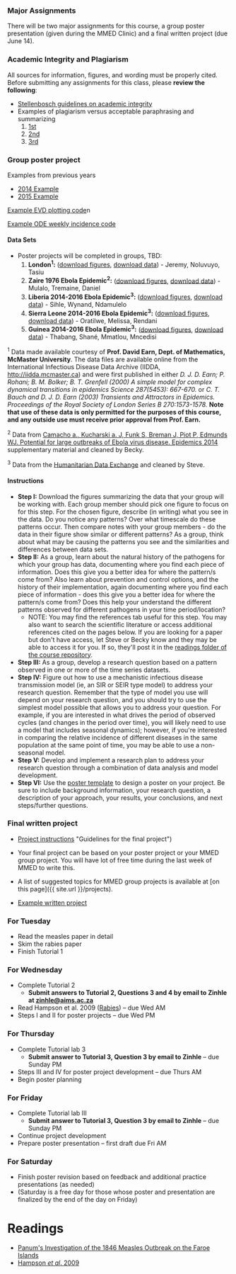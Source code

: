 <div markdown="1">

### Major Assignments

There will be two major assignments for this course, a group poster presentation (given during the MMED Clinic) and a final written project (due June 14).

### Academic Integrity and Plagiarism

All sources for information, figures, and wording must be properly cited. Before submitting any assignments for this class, please **review the following**:

- [Stellenbosch guidelines on academic integrity](http://www.sun.ac.za/english/faculty/education/Documents/plagiaat_nov2010_eng.pdf)
- Examples of plagiarism versus acceptable paraphrasing and summarizing
  1.  [1st](http://www.lib.usm.edu/legacy/plag/paraphrasing.php) 
  2.  [2nd](https://integrity.mit.edu/handbook/academic-writing/avoiding-plagiarism-paraphrasing) 
  3. [3rd](http://writing.wisc.edu/Handbook/QPA_paraphrase.html)

### Group poster project

Examples from previous years

- [2014 Example]({{page.repo}}/blob/master/projectData/KathleenKagisoPoster.pdf?raw=true)
- [2015 Example]({{page.repo}}/blob/master/projectData/WhoopingCoughOntario2.pdf?raw=true)

[Example EVD plotting code]({{page.repo}}/blob/master/projectData/examplePlottingCode.R?raw=true)n

[Example ODE weekly incidence code ](https://raw.githubusercontent.com/ICI3D/RTutorials/master/seir_cumInc.R)

#### Data Sets

- Poster projects will be completed in groups, TBD:
    1. **London<sup>1</sup>:** ([download figures]({{page.repo}}/blob/master/projectData/figsLondon.pdf?raw=true), [download data]({{page.repo}}/blob/master/projectData/dataLondon.Rdata?raw=true)) - Jeremy, Noluvuyo, Tasiu
    2. **Zaire 1976 Ebola Epidemic<sup>2</sup>:** ([download figures]({{page.repo}}/blob/master/projectData/figsZaireEbola.pdf?raw=true), [download data]({{page.repo}}/blob/master/projectData/dataZaireEbola.Rdata?raw=true)) - Mulalo, Tremaine, Daniel
    3. **Liberia 2014-2016 Ebola Epidemic<sup>3</sup>:** ([download figures]({{page.repo}}/blob/master/projectData/LiberiaEVD.pdf?raw=true), [download data]({{page.repo}}/blob/master/projectData/WAevddat.Rdata?raw=true)) - Sihle, Wynand, Ndamulelo
    4. **Sierra Leone 2014-2016 Ebola Epidemic<sup>3</sup>:** ([download figures]({{page.repo}}/blob/master/projectData/SLEVD.pdf?raw=true), [download data]({{page.repo}}/blob/master/projectData/WAevddat.Rdata?raw=true)) - Oratilwe, Melissa, Rendani
    5. **Guinea 2014-2016 Ebola Epidemic<sup>3</sup>:** ([download figures]({{page.repo}}/blob/master/projectData/GuineaEVD.pdf?raw=true), [download data]({{page.repo}}/blob/master/projectData/WAevddat.Rdata?raw=true)) - Thabang, Shané, Mmatlou, Mncedisi

<sup>1</sup> Data made available courtesy of **Prof. David Earn, Dept. of Mathematics, McMaster University**. The data files are available online from the International Infectious Disease Data Archive (IIDDA, <http://iidda.mcmaster.ca>) and were first published in either *D. J. D. Earn; P. Rohani; B. M. Bolker; B. T. Grenfell (2000) A simple model for complex dynamical transitions in epidemics Science 287(5453): 667-670.* or *C. T. Bauch and D. J. D. Earn (2003) Transients and Attractors in Epidemics. Proceedings of the Royal Society of London Series B 270:1573-1578.* **Note that use of these data is only permitted for the purposes of this course, and any outside use must receive prior approval from Prof. Earn.**

<sup>2</sup> Data from [Camacho a., Kucharski a. J, Funk S, Breman J, Piot P, Edmunds WJ. Potential for large outbreaks of Ebola virus disease. Epidemics 2014](http://linkinghub.elsevier.com/retrieve/pii/S1755436514000528) supplementary material and cleaned by Becky.

<sup>3</sup> Data from the [Humanitarian Data Exchange](https://data.humdata.org/dataset/rowca-ebola-cases) and cleaned by Steve.

#### Instructions

- **Step I:** Download the figures summarizing the data that your group will be working with. Each group member should pick one figure to focus on for this step. For the chosen figure, describe (in writing) what you see in the data. Do you notice any patterns? Over what timescale do these patterns occur. Then compare notes with your group members - do the data in their figure show similar or different patterns? As a group, think about what may be causing the patterns you see and the similarities and differences between data sets.
- **Step II:** As a group, learn about the natural history of the pathogens for which your group has data, documenting where you find each piece of information. Does this give you a better idea for where the pattern/s come from? Also learn about prevention and control options, and the history of their implementation, again documenting where you find each piece of information - does this give you a better idea for where the pattern/s come from? Does this help your understand the different patterns observed for different pathogens in your time period/location?
    - NOTE: You may find the references tab useful for this step. You may also want to search the scientific literature or access additional references cited on the pages below. If you are looking for a paper but don't have access, let Steve or Becky know and they may be able to access it for you. If so, they'll post it in the [readings folder of the course repository]({{page.repo}}/blob/master/readings).
- **Step III:** As a group, develop a research question based on a pattern observed in one or more of the time series datasets.
- **Step IV:** Figure out how to use a mechanistic infectious disease transmission model (ie, an SIR or SEIR type model) to address your research question. Remember that the type of model you use will depend on your research question, and you should try to use the simplest model possible that allows you to address your question. For example, if you are interested in what drives the period of observed cycles (and changes in the period over time), you will likely need to use a model that includes seasonal dynamics); however, if you're interested in comparing the relative incidence of different diseases in the same population at the same point of time, you may be able to use a non-seasonal model.
- **Step V:** Develop and implement a research plan to address your research question through a combination of data analysis and model development.
- **Step VI:** Use the [poster template](./PosterTemplate.pptx) to design a poster on your project. Be sure to include background information, your research question, a description of your approach, your results, your conclusions, and next steps/further questions.

### Final written project

- [Project instructions](./Project_guidelines_2017.pdf) "Guidelines for the final project")
- Your final project can be based on your poster project or your MMED group project. You will have lot of free time during the last week of MMED to write this.
- A list of suggested topics for MMED group projects is available at [on this page]({{ site.url }}/projects).

- [Example written project]({{page.repo}}/blob/master/assignments/LourensTrachoma2013.pdf?raw=true)

### For Tuesday

- Read the measles paper in detail
- Skim the rabies paper
- Finish Tutorial 1

### For Wednesday

- Complete Tutorial 2
    - **Submit answers to Tutorial 2, Questions 3 and 4 by email to Zinhle at zinhle@aims.ac.za**
- Read Hampson et al. 2009 ([Rabies]({{page.repo}}/blob/master/readings/Hampson2009.pdf?raw=true)) – due Wed AM
- Steps I and II for poster projects – due Wed PM

### For Thursday

- Complete Tutorial lab 3
    - **Submit answer to Tutorial 3, Question 3 by email to Zinhle** – due Sunday PM
- Steps III and IV for poster project development – due Thurs AM
- Begin poster planning

### For Friday

- Complete Tutorial lab III
    - **Submit answer to Tutorial 3, Question 3 by email to Zinhle** – due Sunday PM
- Continue project development
- Prepare poster presentation – first draft due Fri AM

### For Saturday

- Finish poster revision based on feedback and additional practice presentations (as needed)
- (Saturday is a free day for those whose poster and presentation are finalized by the end of the day on Friday)

Readings
========

- [Panum's Investigation of the 1846 Measles Outbreak on the Faroe Islands](./panum.html)
- [Hampson *et al*. 2009]({{page.repo}}/blob/master/readings/Hampson2009.pdf?raw=true)

</div>
